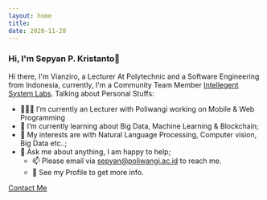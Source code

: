 ```yaml
---
layout: home
title: 
date: 2020-11-20 
---
```

### Hi, I'm Sepyan P. Kristanto👋       

Hi there, I'm Vianziro, a Lecturer At Polytechnic  and a Software Engineering  from Indonesia, currently, I'm a Community Team Member [Intellegent System Labs](#). Talking about Personal Stuffs: 

* 👨🏽‍💻  I’m currently an Lecturer with Poliwangi working on Mobile & Web Programming
* 🌱  I’m currently learning about Big Data, Machine Learning & Blockchain;
* 🤔  My interests are with Natural Language Processing, Computer vision, Big Data etc..;
* 💬   Ask me about anything, I am happy to help;
    * 📫  Please email via sepyan@poliwangi.ac.id to reach me.
    * 📝  See my Profile to get more info.

<a href="/contact.html" class="highlighted">Contact Me</a>